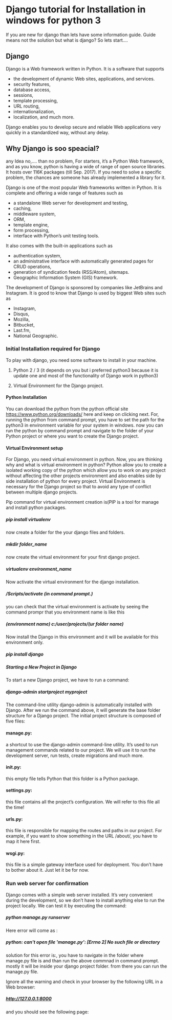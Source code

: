 # Django tutorial for Installation in windows for python 3
If you are new for django than lets have some information guide. Guide means not the solution but what is django? So lets start....

## Django
Django is a Web framework written in Python. It is a software that supports 
 - the development of dynamic Web sites, applications, and services. 
 - security features, 
 - database access, 
 - sessions, 
 - template processing, 
 - URL routing, 
 - internationalization, 
 - localization, and much more.

Django enables you to develop secure and reliable Web applications very quickly in a standardized way, without any delay.

## Why Django is soo speacial?
any Idea no,.... than no problem,
For starters, it’s a Python Web framework, and as you know, python is having a wide of range of open source libraries. It hosts over 116K packages (till Sep. 2017). If you need to solve a specific problem, the chances are someone has already implemented a library for it.

Django is one of the most popular Web frameworks written in Python. It is complete and offering a wide range of features such as 
 - a standalone Web server for development and testing, 
 - caching, 
 - middleware system, 
 - ORM, 
 - template engine, 
 - form processing, 
 - interface with Python’s unit testing tools. 
 
It also comes with the built-in applications such as 
 - authentication system, 
 - an administrative interface with automatically generated pages for CRUD operations, 
 - generation of syndication feeds (RSS/Atom), sitemaps. 
 - Geographic Information System (GIS) framework.

The development of Django is sponsored by companies like JetBrains and Instagram.
It is good to know that Django is used by biggest Web sites such as 
 - Instagram, 
 - Disqus, 
 - Mozilla, 
 - Bitbucket, 
 - Last.fm, 
 - National Geographic.

### Initial Installation required for Django
To play with django, you need some software to install in your machine.
 1. Python 2 / 3 (it depends on you but i preferred python3 because it is update one and most of the functionality of Django work in python3)

 2. Virtual Environment for the Django project.

#### Python Installation
You can download the python from the python official site https://www.python.org/downloads/ here and keep on clicking next.
For, running the python from command prompt, you have to set the path for the python3 in environment variable for your system in windows.
now you can run the python by command prompt and navigate to the folder of your Python project or where you want to create the Django project.

#### Virtual Environment setup
For Django, you need virtual environment in python. Now, you are thinking why and what is virtual environment in python?
Python allow you to create a isolated working copy of the python which allow you to work on any project without affecting the other projects environment and also enables side by side installation of python for every project.
Virtual Environment is necessary for the Django project so that to avoid any type of conflict between multiple django projects.

Pip command for virtual environment creation is(PIP is a tool for manage and install python packages. 
##### pip install virtualenv

now create a folder for the your django files and folders.
##### mkdir folder_name
  
now create the virtual environment for your first django project.
##### virtualenv environment_name

Now activate the virtual environment for the django installation.
##### <environment name>/Scripts/activate (in command prompt.)
  
you can check that the virtual environment is activate by seeing the command prompr that you environment name is like this 
##### (environment name) c:/user/projects/(ur folder name)

Now install the Django in this environment and it will be available for this environment only.
##### pip install django

##### Starting a New Project in Django

To start a new Django project, we have to run a command:
##### django-admin startproject myproject

The command-line utility django-admin is automatically installed with Django. After we run the command above, it will generate the base folder structure for a Django project. The initial project structure is composed of five files:
#### manage.py: 
a shortcut to use the django-admin command-line utility. It’s used to run management commands related to our project. We will use it to run the development server, run tests, create migrations and much more.
#### __init__.py: 
this empty file tells Python that this folder is a Python package.
#### settings.py: 
this file contains all the project’s configuration. We will refer to this file all the time!
#### urls.py: 
this file is responsible for mapping the routes and paths in our project. For example, if you want to show something in the URL /about/, you have to map it here first.
#### wsgi.py: 
this file is a simple gateway interface used for deployment. You don’t have to bother about it. Just let it be for now.

### Run web server for confirmation
Django comes with a simple web server installed. It’s very convenient during the development, so we don’t have to install anything else to run the project locally. We can test it by executing the command:

##### python manage.py runserver 

Here error will come as :
##### python: can't open file 'manage.py': [Errno 2] No such file or directory
solution for this error is:, 
you have to navigate in the folder where manage.py file is and than run the above commnad in command prompt.
mostly it will be inside your django project folder. from there you can run the manage.py file.

Ignore all the warning and check in your browser by the following URL in a Web browser: 
##### http://127.0.0.1:8000 

and you should see the following page:


